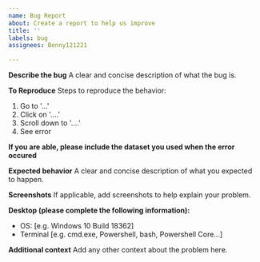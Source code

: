 ```yaml
---
name: Bug Report
about: Create a report to help us improve
title: ''
labels: bug
assignees: Benny121221

---
```


**Describe the bug**
A clear and concise description of what the bug is.

**To Reproduce**
Steps to reproduce the behavior:
1. Go to '...'
2. Click on '....'
3. Scroll down to '....'
4. See error

**If you are able, please include the dataset you used when the error occured**

**Expected behavior**
A clear and concise description of what you expected to happen.

**Screenshots**
If applicable, add screenshots to help explain your problem.

**Desktop (please complete the following information):**
 - OS: [e.g. Windows 10 Build 18362]
 - Terminal [e.g. cmd.exe, Powershell, bash, Powershell Core...]

**Additional context**
Add any other context about the problem here.
